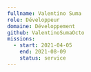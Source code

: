 ```yaml
---
fullname: Valentino Suma
role: Développeur
domaine: Développement
github: ValentinoSumaOcto
missions:
  - start: 2021-04-05
    end: 2021-08-09
    status: service
---
```


